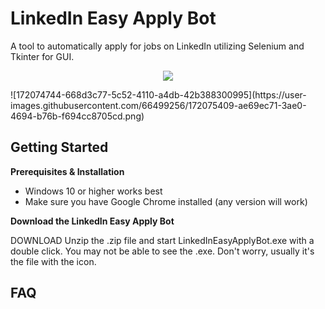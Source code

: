 # LinkedIn Easy Apply Bot

A tool to automatically apply for jobs on LinkedIn utilizing Selenium and Tkinter for GUI.

<p align="center">
  <img src="[http://some_place.com/image.png](https://user-images.githubusercontent.com/66499256/172075409-ae69ec71-3ae0-4694-b76b-f694cc8705cd.png)" />
</p>
![172074744-668d3c77-5c52-4110-a4db-42b388300995](https://user-images.githubusercontent.com/66499256/172075409-ae69ec71-3ae0-4694-b76b-f694cc8705cd.png)

## Getting Started
**Prerequisites & Installation**
- Windows 10 or higher works best
- Make sure you have Google Chrome installed (any version will work)

**Download the LinkedIn Easy Apply Bot**

DOWNLOAD Unzip the .zip file and start LinkedInEasyApplyBot.exe with a double click. You may not be able to see the .exe. Don't worry, usually it's the file with the icon.

## FAQ


